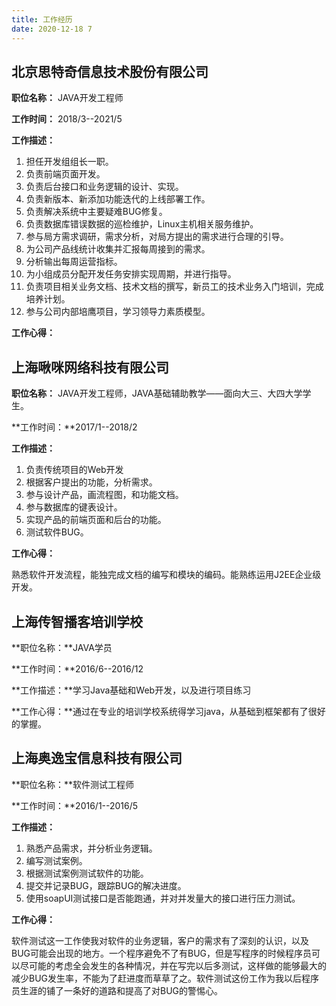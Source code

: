 ```yaml
---
title: 工作经历
date: 2020-12-18 7
---
```


## 北京思特奇信息技术股份有限公司
**职位名称：** JAVA开发工程师

**工作时间：** 2018/3--2021/5

**工作描述：**
1. 担任开发组组长一职。
2. 负责前端页面开发。
3. 负责后台接口和业务逻辑的设计、实现。
4. 负责新版本、新添加功能迭代的上线部署工作。
5. 负责解决系统中主要疑难BUG修复。
5. 负责数据库错误数据的巡检维护，Linux主机相关服务维护。
6. 参与局方需求调研，需求分析，对局方提出的需求进行合理的引导。
7. 为公司产品线统计收集并汇报每周接到的需求。
8. 分析输出每周运营指标。
9. 为小组成员分配开发任务安排实现周期，并进行指导。
10. 负责项目相关业务文档、技术文档的撰写，新员工的技术业务入门培训，完成培养计划。
11. 参与公司内部培鹰项目，学习领导力素质模型。


**工作心得：**





## 上海啾咪网络科技有限公司
**职位名称：**
JAVA开发工程师，JAVA基础辅助教学——面向大三、大四大学学生。

**工作时间：**2017/1--2018/2

**工作描述：**

1. 负责传统项目的Web开发
2. 根据客户提出的功能，分析需求。
3. 参与设计产品，画流程图，和功能文档。
4. 参与数据库的键表设计。
5. 实现产品的前端页面和后台的功能。
6. 测试软件BUG。

**工作心得：**

熟悉软件开发流程，能独完成文档的编写和模块的编码。能熟练运用J2EE企业级开发。




## 上海传智播客培训学校

**职位名称：**JAVA学员

**工作时间：**2016/6--2016/12

**工作描述：**学习Java基础和Web开发，以及进行项目练习

**工作心得：**通过在专业的培训学校系统得学习java，从基础到框架都有了很好的掌握。




## 上海奥逸宝信息科技有限公司

**职位名称：**软件测试工程师

**工作时间：**2016/1--2016/5

**工作描述：**
1.	熟悉产品需求，并分析业务逻辑。
2.	编写测试案例。
3.	根据测试案例测试软件的功能。
4.	提交并记录BUG，跟踪BUG的解决进度。
5.	使用soapUI测试接口是否能跑通，并对并发量大的接口进行压力测试。

**工作心得：**

软件测试这一工作使我对软件的业务逻辑，客户的需求有了深刻的认识，以及BUG可能会出现的地方。一个程序避免不了有BUG，但是写程序的时候程序员可以尽可能的考虑全会发生的各种情况，并在写完以后多测试，这样做的能够最大的减少BUG发生率，不能为了赶进度而草草了之。软件测试这份工作为我以后程序员生涯的铺了一条好的道路和提高了对BUG的警惕心。
